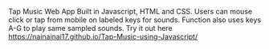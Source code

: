 Tap Music Web App
Built in Javascript, HTML and CSS. Users can mouse click or tap from mobile on labeled keys for sounds. Function also uses keys A-G to play same sampled sounds.
Try it out here https://nainainai17.github.io/Tap-Music-using-Javascript/

 

		
